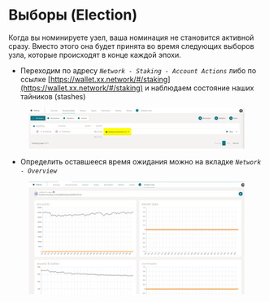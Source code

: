 # Выборы (Election)

Когда вы номинируете узел, ваша номинация не становится активной сразу. Вместо этого она будет принята во время следующих выборов узла, которые происходят в конце каждой эпохи.

* Переходим по адресу _`Network - Staking - Account Actions`_ либо по ссылке [https://wallet.xx.network/#/staking](https://wallet.xx.network/#/staking) и наблюдаем состояние наших тайников (stashes)

<figure><img src="../.gitbook/assets/image (10).png" alt=""><figcaption></figcaption></figure>

* Определить оставшееся время ожидания можно на вкладке _`Network - Overview`_

<figure><img src="../.gitbook/assets/image (5).png" alt=""><figcaption></figcaption></figure>

